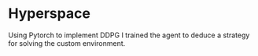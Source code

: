 # Hyperspace

Using Pytorch to implement DDPG I trained the agent to deduce a strategy for solving the custom environment.
